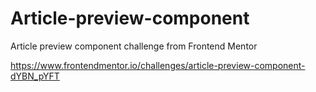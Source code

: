 # Article-preview-component
Article preview component challenge from Frontend Mentor

https://www.frontendmentor.io/challenges/article-preview-component-dYBN_pYFT
